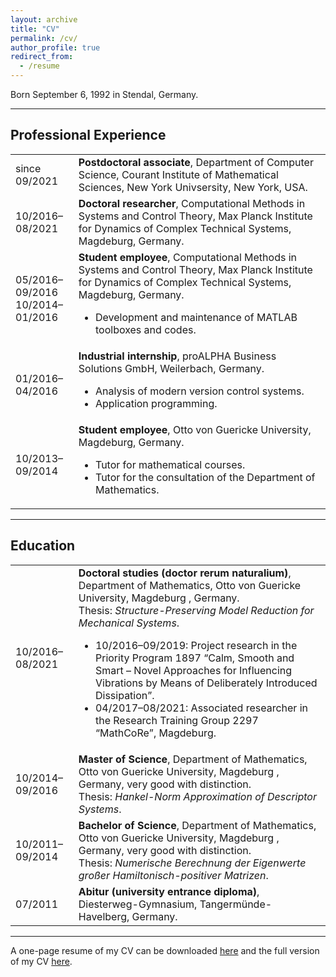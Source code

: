 ```yaml
---
layout: archive
title: "CV"
permalink: /cv/
author_profile: true
redirect_from:
  - /resume
---
```


<style>
  p {
    word-wrap: break-word;
    overflow-wrap: break-word;
  }
</style>

Born September 6, 1992 in Stendal, Germany.

---

## Professional Experience ##

<table class="eventtable">
  <tr>
    <td style="width:20%"> since 09/2021 </td>
    <td>
      <b>Postdoctoral associate</b>, Department of Computer Science, Courant
      Institute of Mathematical Sciences, New York Univsersity, New York, USA.
    </td>
  </tr>
  <tr>
    <td style="width:20%"> 10/2016&ndash;08/2021 </td>
    <td>
      <b>Doctoral researcher</b>, Computational Methods in Systems and Control 
      Theory, Max Planck Institute for Dynamics of Complex Technical Systems, 
      Magdeburg, Germany.
    </td>
  </tr>
  <tr>
    <td> 05/2016&ndash;09/2016<br/> 10/2014&ndash;01/2016 </td>
    <td>
      <b>Student employee</b>, Computational Methods in Systems and Control 
      Theory, Max Planck Institute for Dynamics of Complex Technical Systems, 
      Magdeburg, Germany.
      <ul>
        <li>
          Development and maintenance of MATLAB toolboxes and codes.
        </li>
      </ul>
    </td>
  </tr>
  <tr>
    <td> 01/2016&ndash;04/2016 </td>
    <td>
      <b>Industrial internship</b>, proALPHA Business Solutions GmbH, 
      Weilerbach, Germany.
      <ul>
        <li>
          Analysis of modern version control systems.
        </li>
        <li>
          Application programming.
        </li>
      </ul>
    </td>
  </tr>
  <tr>
    <td> 10/2013&ndash;09/2014 </td>
    <td>
      <b>Student employee</b>, Otto von Guericke University, Magdeburg, Germany.
      <ul>
        <li>
          Tutor for mathematical courses.
        </li>
        <li>
          Tutor for the consultation of the Department of Mathematics.
        </li>
      </ul>
    </td>
  </tr>
</table>

---

## Education ##

<table class="eventtable">
  <tr>
    <td style="width:20%"> 10/2016&ndash;08/2021 </td>
    <td> <b>Doctoral studies (doctor rerum naturalium)</b>, Department of
      Mathematics, Otto von Guericke University, Magdeburg , Germany.<br/>
      Thesis: <i>Structure-Preserving Model Reduction for Mechanical Systems</i>.
      <ul>
        <li>
          10/2016&ndash;09/2019: Project research in the Priority Program 1897 
          <q>Calm, Smooth and Smart &ndash; Novel Approaches for Influencing 
          Vibrations by Means of Deliberately Introduced Dissipation</q>.
        </li>
        <li>
          04/2017&ndash;08/2021: Associated researcher in the Research
          Training Group 2297 <q>MathCoRe</q>, Magdeburg.
        </li>
      </ul>
    </td>
  </tr>
  <tr>
    <td> 10/2014&ndash;09/2016 </td>
    <td>
      <b>Master of Science</b>, Department of Mathematics, Otto von Guericke
      University, Magdeburg , Germany, very good with distinction.<br/>
      Thesis: <i>Hankel-Norm Approximation of Descriptor Systems</i>.
    </td>
  </tr>
  <tr>
    <td> 10/2011&ndash;09/2014 </td>
    <td>
      <b>Bachelor of Science</b>, Department of Mathematics, Otto von Guericke
      University, Magdeburg , Germany, very good with distinction.<br/>
      Thesis: <i>Numerische Berechnung der Eigenwerte großer 
      Hamiltonisch-positiver Matrizen</i>.
    </td>
  </tr>
  <tr>
    <td> 07/2011 </td>
    <td>
      <b>Abitur (university entrance diploma)</b>, Diesterweg-Gymnasium, 
      Tangermünde-Havelberg, Germany.
    </td>
  </tr>
</table>

---

A one-page resume of my CV can be downloaded <a target="blank_"
href="../files/cv/swrwerner_resume.pdf">here</a> and the full version of my CV
<a target="blank_" href="../files/cv/swrwerner_cv.pdf">here</a>.
